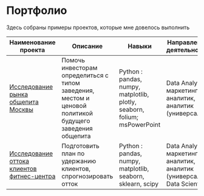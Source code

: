 # Портфолио

Здесь собраны примеры проектов, которые мне довелось выполнить

| Наименование проекта                | Описание                                                             | Навыки                                                | Направление деятельности                            |
| ------------------------------------------------------------ | ---------------------------------------------------------------------- | ------------------------------------------------------------ | ---------------------------------- |
| [Исследование рынка общепита Москвы](https://github.com/Radikdpm55/Projects/tree/main/Catering%20Market) | Помочь инвесторам определиться с типом заведения, местом и ценовой политикой будущего заведения общепита | Python : pandas, numpy, matplotlib, plotly, seaborn, folium; msPowerPoint       | Data Analyst, маркетинг-аналитик, аналитик (универсал) |
| [Исследование оттока клиентов фитнес-центра](https://github.com/Radikdpm55/Projects/tree/main/Churn%20Analisys%20(ML)) | Подготовить план по удержанию клиентов, спрогнозировать отток | Python : pandas, numpy, matplotlib, seaborn, sklearn, scipy       | Data Analyst, маркетинг-аналитик, аналитик (универсал), Data Scientist |
